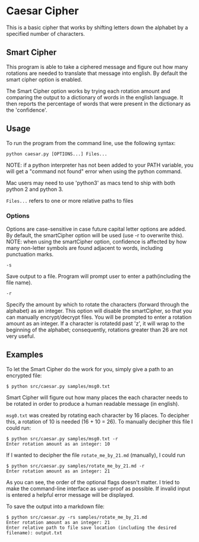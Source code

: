 # Caesar Cipher
This is a basic cipher that works by shifting letters down the alphabet by a specified number of characters.

## Smart Cipher
This program is able to take a ciphered message and figure out how many rotations are needed to translate
that message into english. By default the smart cipher option is enabled.

The Smart Cipher option works by trying each rotation amount and comparing the output to a dictionary
of words in the english language. It then reports the percentage of words that were present in the dictionary as the 'confidence'.
## Usage
To run the program from the command line, use the following syntax:
```
python caesar.py [OPTIONS...] Files... 
```

NOTE: if a python interpreter has not been added to your PATH variable, you will get a "command not found" error when using the python command. 

Mac users may need to use 'python3' as macs tend to ship with both python 2 and python 3.

`Files...` refers to one or more relative paths to files

### Options
Options are case-sensitive in case future capital letter options are added.</br>
By default, the smartCipher option will be used (use -r to overwrite this). </br>
NOTE: when using the smartCipher option, confidence is affected by how many non-letter symbols are found adjacent to words, including punctuation marks.
```
-s
```
Save output to a file. Program will prompt user to enter a path(including the file name).
```
-r
```
Specify the amount by which to rotate the characters (forward through the alphabet) as an integer.
This option will disable the smartCipher, so that you can manually encrypt/decrypt files. You will be 
prompted to enter a rotation amount as an integer. If a character is rotatedd past 'z', it will wrap to 
the beginning of the alphabet; consequently, rotations greater than 26 are not very useful.



## Examples
To let the Smart Cipher do the work for you, simply give a path to an encrypted file:
```
$ python src/caesar.py samples/msg0.txt
```
Smart Cipher will figure out how many places the each character needs to be rotated in order to produce
a human readable message (in english).

`msg0.txt` was created by rotating each character by 16 places. To decipher this, a rotation of 10 is needed (16 + 10 = 26). To manually decipher this file I could run:
```
$ python src/caesar.py samples/msg0.txt -r
Enter rotation amount as an integer: 10
```

If I wanted to decipher the file `rotate_me_by_21.md` (manually), I could run
```
$ python src/caesar.py samples/rotate_me_by_21.md -r
Enter rotation amount as an integer: 21
```
As you can see, the order of the optional flags doesn't matter. I tried to make the command-line 
interface as user-proof as possible. If invalid input is entered a helpful error message will be
displayed.

To save the output into a markdown file:
```
$ python src/caesar.py -rs samples/rotate_me_by_21.md
Enter rotation amount as an integer: 21
Enter relative path to file save location (including the desired filename): output.txt

```

